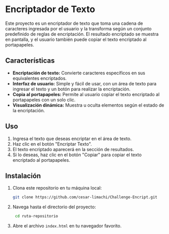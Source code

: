 # Encriptador de Texto

Este proyecto es un encriptador de texto que toma una cadena de caracteres ingresada por el usuario y la transforma según un conjunto predefinido de reglas de encriptación. El resultado encriptado se muestra en pantalla, y el usuario también puede copiar el texto encriptado al portapapeles.

## Características

- **Encriptación de texto:** Convierte caracteres específicos en sus equivalentes encriptados.
- **Interfaz de usuario:** Simple y fácil de usar, con un área de texto para ingresar el texto y un botón para realizar la encriptación.
- **Copia al portapapeles:** Permite al usuario copiar el texto encriptado al portapapeles con un solo clic.
- **Visualización dinámica:** Muestra u oculta elementos según el estado de la encriptación.

## Uso

1. Ingresa el texto que deseas encriptar en el área de texto.
2. Haz clic en el botón "Encriptar Texto".
3. El texto encriptado aparecerá en la sección de resultados.
4. Si lo deseas, haz clic en el botón "Copiar" para copiar el texto encriptado al portapapeles.

## Instalación

1. Clona este repositorio en tu máquina local:
   ```bash
   git clone https://github.com/cesar-limachi/Challenge-Encript.git
2. Navega hasta el directorio del proyecto:
   ```bash
    cd ruta-repositorio
3. Abre el archivo `index.html` en tu navegador favorito.
